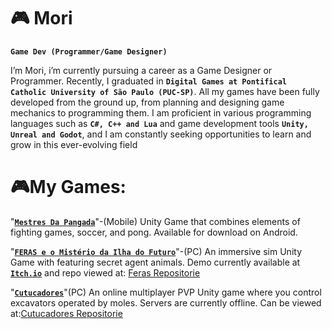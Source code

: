 # 🎮 Mori

**`Game Dev (Programmer/Game Designer)`**

I’m Mori, i’m currently pursuing a career as a Game Designer or Programmer. Recently, I graduated in **`Digital Games at Pontifical Catholic University of São Paulo (PUC-SP)`**. All my games have been fully developed from the ground up, from planning and designing game mechanics to programming them. I am proficient in various programming languages such as **`C#, C++ and Lua`** and game development tools **`Unity, Unreal and Godot`**, and I am constantly seeking opportunities to learn and grow in this ever-evolving field


# 🎮My Games:
"[**`Mestres Da Pangada`**][pangada]"-(Mobile) Unity Game that combines elements of fighting games, soccer, and pong. Available for download on Android.

"[**`FERAS e o Mistério da Ilha do Futuro`**][feras]"-(PC) An immersive sim Unity Game with  featuring secret agent animals. Demo currently available at [**`Itch.io`**][feras] and repo viewed at: [Feras Repositorie][ferasGit]

"[**`Cutucadores`**][cutucadores]"(PC) An online multiplayer PVP Unity game where you control excavators operated by moles. Servers are currently offline. Can be viewed at:[Cutucadores Repositorie][cutucadoresGit]

[pangada]: https://play.google.com/store/apps/details?id=com.Labutton.MestresDaPangada&pcampaignid=web_share
[feras]: https://mori-gamedev.itch.io/feras
[cutucadores]: https://youtu.be/14TajvLvxTc?si=eEjWil50FQgdAR1E

[ferasGit]: https://github.com/LabuttonGameStudio/AnimalsAgentGame
[cutucadoresGit]: https://github.com/Mori386/LabuttonCutucadores
